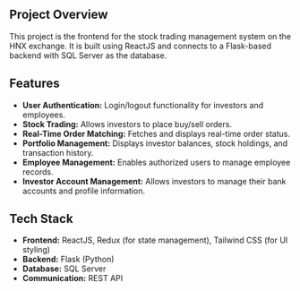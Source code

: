 ## Project Overview
This project is the frontend for the stock trading management system on the HNX exchange. It is built using ReactJS and connects to a Flask-based backend with SQL Server as the database.

## Features
- **User Authentication:** Login/logout functionality for investors and employees.
- **Stock Trading:** Allows investors to place buy/sell orders.
- **Real-Time Order Matching:** Fetches and displays real-time order status.
- **Portfolio Management:** Displays investor balances, stock holdings, and transaction history.
- **Employee Management:** Enables authorized users to manage employee records.
- **Investor Account Management:** Allows investors to manage their bank accounts and profile information.

## Tech Stack
- **Frontend:** ReactJS, Redux (for state management), Tailwind CSS (for UI styling)
- **Backend:** Flask (Python)
- **Database:** SQL Server
- **Communication:** REST API

